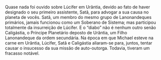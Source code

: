 ﻿Quase nada foi ouvido sobre Lúcifer em Urântia, devido ao fato de haver designado o seu primeiro assistente, Satã, para advogar a sua causa no planeta de vocês. Satã, um membro do mesmo grupo de Lanonandeques primários, jamais funcionou como um Soberano de Sistema; mas participou totalmente da insurreição de Lúcifer. E o “diabo” não é nenhum outro senão Caligástia, o Príncipe Planetário deposto de Urântia, um Filho Lanonandeque da ordem secundária. Na época em que Michael esteve na carne em Urântia, Lúcifer, Satã e Caligástia aliaram-se para, juntos, tentar causar o insucesso da sua missão de auto-outorga. Todavia, tiveram um fracasso notável.